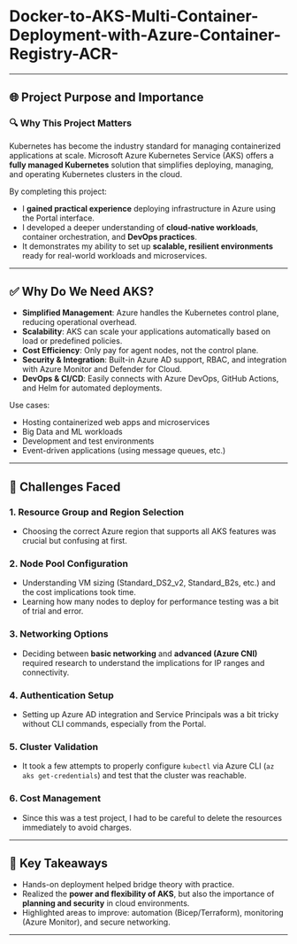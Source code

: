 # Docker-to-AKS-Multi-Container-Deployment-with-Azure-Container-Registry-ACR-











---

## 🌐 Project Purpose and Importance

### 🔍 Why This Project Matters

Kubernetes has become the industry standard for managing containerized applications at scale. Microsoft Azure Kubernetes Service (AKS) offers a **fully managed Kubernetes** solution that simplifies deploying, managing, and operating Kubernetes clusters in the cloud.

By completing this project:

* I **gained practical experience** deploying infrastructure in Azure using the Portal interface.
* I developed a deeper understanding of **cloud-native workloads**, container orchestration, and **DevOps practices**.
* It demonstrates my ability to set up **scalable, resilient environments** ready for real-world workloads and microservices.

---

## ✅ Why Do We Need AKS?

* **Simplified Management**: Azure handles the Kubernetes control plane, reducing operational overhead.
* **Scalability**: AKS can scale your applications automatically based on load or predefined policies.
* **Cost Efficiency**: Only pay for agent nodes, not the control plane.
* **Security & Integration**: Built-in Azure AD support, RBAC, and integration with Azure Monitor and Defender for Cloud.
* **DevOps & CI/CD**: Easily connects with Azure DevOps, GitHub Actions, and Helm for automated deployments.

Use cases:

* Hosting containerized web apps and microservices
* Big Data and ML workloads
* Development and test environments
* Event-driven applications (using message queues, etc.)

---

## 🚧 Challenges Faced

### 1. **Resource Group and Region Selection**

* Choosing the correct Azure region that supports all AKS features was crucial but confusing at first.

### 2. **Node Pool Configuration**

* Understanding VM sizing (Standard\_DS2\_v2, Standard\_B2s, etc.) and the cost implications took time.
* Learning how many nodes to deploy for performance testing was a bit of trial and error.

### 3. **Networking Options**

* Deciding between **basic networking** and **advanced (Azure CNI)** required research to understand the implications for IP ranges and connectivity.

### 4. **Authentication Setup**

* Setting up Azure AD integration and Service Principals was a bit tricky without CLI commands, especially from the Portal.

### 5. **Cluster Validation**

* It took a few attempts to properly configure `kubectl` via Azure CLI (`az aks get-credentials`) and test that the cluster was reachable.

### 6. **Cost Management**

* Since this was a test project, I had to be careful to delete the resources immediately to avoid charges.

---

## 🎯 Key Takeaways

* Hands-on deployment helped bridge theory with practice.
* Realized the **power and flexibility of AKS**, but also the importance of **planning and security** in cloud environments.
* Highlighted areas to improve: automation (Bicep/Terraform), monitoring (Azure Monitor), and secure networking.

---




